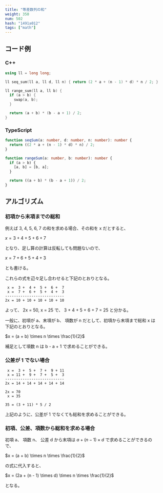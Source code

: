 ```yaml
---
title: "等差数列の和"
weight: 350
num: 502
hash: "1491a012"
tags: ["math"]
---
```


## コード例

### C++

```cpp
using ll = long long;

ll seq_sum(ll a, ll d, ll n) { return (2 * a + (n - 1) * d) * n / 2; }

ll range_sum(ll a, ll b) {
  if (a > b) {
    swap(a, b);
  }

  return (a + b) * (b - a + 1) / 2;
}
```

### TypeScript

```typescript
function seqSum(a: number, d: number, n: number): number {
  return ((2 * a + (n - 1) * d) * n) / 2;
}

function rangeSum(a: number, b: number): number {
  if (a > b) {
    [a, b] = [b, a];
  }

  return ((a + b) * (b - a + 1)) / 2;
}
```

## アルゴリズム

### 初項から末項までの総和

例えば 3, 4, 5, 6, 7 の和を求める場合、その和を x だとすると、

$x = 3 + 4 + 5 + 6 + 7$

となり、足し算の計算は反転しても問題ないので、

$x = 7 + 6 + 5 + 4 + 3$

とも書ける。

これらの式を辺々足し合わせると下記のとおりとなる。

```text
 x =  3 +  4 +  5 +  6 +  7
 x =  7 +  6 +  5 +  4 +  3
---------------------------
2x = 10 + 10 + 10 + 10 + 10
```

よって、 2x = 50, x = 25 で、 3 + 4 + 5 + 6 + 7 = 25 と分かる。

一般に、初項が a、末項が b、 項数が n だとして、初項から末項まで総和 x は下記のとおりとなる。

$x = (a + b) \times n \times \frac{1}{2}$

補足として項数 n は b - a + 1 で求めることができる。

### 公差が 1 でない場合

```text
 x =  3 +  5 +  7 +  9 + 11
 x = 11 +  9 +  7 +  5 +  3
---------------------------
2x = 14 + 14 + 14 + 14 + 14

2x = 70
 x = 35

35 = (3 + 11) * 5 / 2
```

上記のように、公差が 1 でなくても総和を求めることができる。

### 初項、公差、項数から総和を求める場合

初項 a、 項数 n、 公差 d から末項は $a+(n-1) \times d$ で求めることができるので、

$x = (a + b) \times n \times \frac{1}{2}$

の式に代入すると、

$x = (2a + (n - 1) \times d) \times n \times \frac{1}{2}$

となる。
